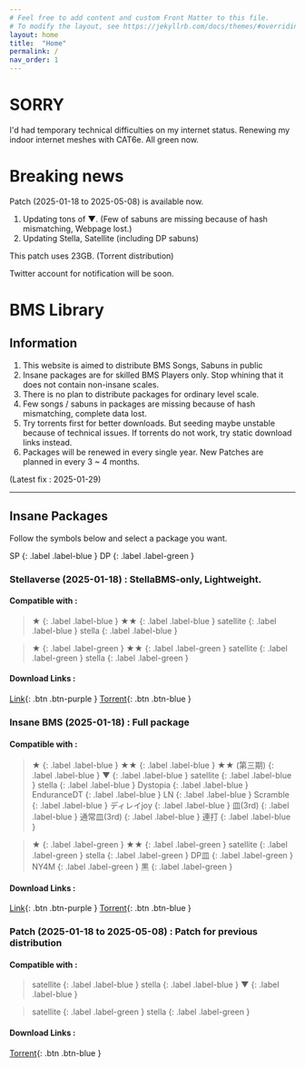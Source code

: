 ```yaml
---
# Feel free to add content and custom Front Matter to this file.
# To modify the layout, see https://jekyllrb.com/docs/themes/#overriding-theme-defaults
layout: home
title:  "Home"
permalink: /
nav_order: 1
---
```

# SORRY
I'd had temporary technical difficulties on my internet status.
Renewing my indoor internet meshes with CAT6e.
All green now.

# Breaking news
Patch (2025-01-18 to 2025-05-08) is available now.
1. Updating tons of ▼.
(Few of sabuns are missing because of hash mismatching, Webpage lost.)
2. Updating Stella, Satellite (including DP sabuns)

This patch uses 23GB. (Torrent distribution)


Twitter account for notification will be soon.


# BMS Library 
## Information
1. This website is aimed to distribute BMS Songs, Sabuns in public
2. Insane packages are for skilled BMS Players only. Stop whining that it does not contain non-insane scales.
3. There is no plan to distribute packages for ordinary level scale.
4. Few songs / sabuns in packages are missing because of hash mismatching, complete data lost.
5. Try torrents first for better downloads. But seeding maybe unstable because of technical issues. If torrents do not work, try static download links instead.
6. Packages will be renewed in every single year. New Patches are planned in every 3 ~ 4 months.

(Latest fix : 2025-01-29)

----

## Insane Packages
Follow the symbols below and select a package you want.

SP
{: .label .label-blue }
DP
{: .label .label-green }


### Stellaverse (2025-01-18) : StellaBMS-only, Lightweight.
#### Compatible with :

>★
>{: .label .label-blue }
>★★
>{: .label .label-blue }
>satellite
>{: .label .label-blue }
>stella
>{: .label .label-blue }

>★
>{: .label .label-green }
>★★
>{: .label .label-green }
>satellite
>{: .label .label-green }
>stella
>{: .label .label-green }


#### Download Links : 

[Link](http://horie.iptime.org:1048/list/HDD1/Torrent/Stellaverse%20(2025-01-18).rar){: .btn .btn-purple }
[Torrent](https://drive.google.com/file/d/1ujcE8MBJoWInBkYaJvQEJsBn0kljLqLM/view?usp=sharing){: .btn .btn-blue }


### Insane BMS (2025-01-18) : Full package
#### Compatible with :

>★
>{: .label .label-blue }
>★★
>{: .label .label-blue }
>★★ (第三期)
>{: .label .label-blue }
>▼
>{: .label .label-blue }
>satellite
>{: .label .label-blue }
>stella
>{: .label .label-blue }
>Dystopia
>{: .label .label-blue }
>EnduranceDT
>{: .label .label-blue }
>LN
>{: .label .label-blue }
>Scramble
>{: .label .label-blue }
>ディレイjoy
>{: .label .label-blue }
>皿(3rd)
>{: .label .label-blue }
>通常皿(3rd)
>{: .label .label-blue }
>連打
>{: .label .label-blue }

>★
>{: .label .label-green }
>★★
>{: .label .label-green }
>satellite
>{: .label .label-green }
>stella
>{: .label .label-green }
>DP皿
>{: .label .label-green }
>NY4M
>{: .label .label-green }
>黒
>{: .label .label-green }

#### Download Links :

[Link](http://horie.iptime.org:1048/list/HDD1/Torrent/Insane%20BMS%20(2025-01-18).rar){: .btn .btn-purple }
[Torrent](https://drive.google.com/file/d/12cS6rVLnvohLcgESBdM3ONmgXxQ6h9BN/view?usp=sharing){: .btn .btn-blue }

### Patch (2025-01-18 to 2025-05-08) : Patch for previous distribution
#### Compatible with :

>satellite
>{: .label .label-blue }
>stella
>{: .label .label-blue }
>▼
>{: .label .label-blue }

>satellite
>{: .label .label-green }
>stella
>{: .label .label-green }

#### Download Links :

[Torrent](https://drive.google.com/file/d/1YvCipTFKbVY37XVwu3H2tSaCDGnWQgo_/view?usp=sharing){: .btn .btn-blue }